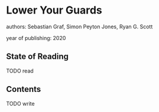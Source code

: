 # Lower Your Guards

authors: Sebastian Graf, Simon Peyton Jones, Ryan G. Scott

year of publishing: 2020


## State of Reading
TODO read


## Contents
TODO write
